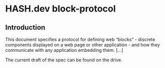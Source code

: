 # HASH.dev block-protocol

## Introduction
This document specifies a protocol for defining web “blocks” - discrete components displayed on a web page or other application - and how they communicate with any application embedding them. [...]

The current draft of the spec can be found on the drive.
